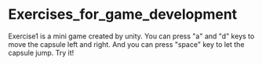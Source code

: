 # Exercises_for_game_development
Exercise1 is a mini game created by unity.
You can press "a" and "d" keys to move the capsule left and right.
And you can press "space" key to let the capsule jump.
Try it!

